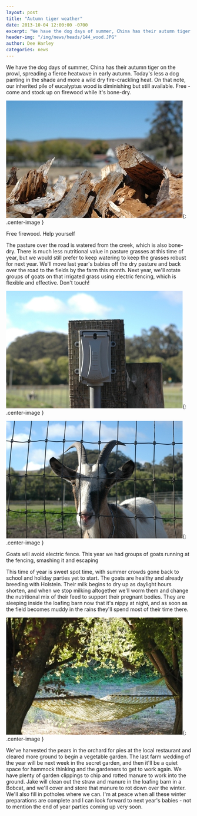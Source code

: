 ```yaml
---
layout: post
title: "Autumn tiger weather"
date: 2013-10-04 12:00:00 -0700
excerpt: "We have the dog days of summer, China has their autumn tiger on the prowl, spreading a fierce ..."
header-img: "/img/news/heads/144_wood.JPG"
author: Dee Harley
categories: news
---
```

We have the dog days of summer, China has their autumn tiger on the
prowl, spreading a fierce heatwave in early autumn. Today's less a dog
panting in the shade and more a wild dry fire-crackling heat. On that
note, our inherited pile of eucalyptus wood is diminishing but still
available. Free - come and stock up on firewood while it's bone-dry.

![image](/img/news/144_wood.JPG){: .center-image }

Free firewood. Help yourself

The pasture over the road is watered from the creek, which is also
bone-dry. There is much less nutritional value in pasture grasses at
this time of year, but we would still prefer to keep watering to keep
the grasses robust for next year. We'll move last year's babies off
the dry pasture and back over the road to the fields by the farm this
month. Next year, we'll rotate groups of goats on that irrigated grass
using electric fencing, which is flexible and effective. Don't touch!

![image](/img/news/144_fence1.JPG){: .center-image }



![image](/img/news/144_fence3.JPG){: .center-image }

Goats will avoid electric fence. This year we had groups of goats
running at the fencing, smashing it and escaping

This time of year is sweet spot time, with summer crowds gone back to
school and holiday parties yet to start. The goats are healthy and
already breeding with Holstein. Their milk begins to dry up as
daylight hours shorten, and when we stop milking altogether we'll worm
them and change the nutritional mix of their feed to support their
pregnant bodies. They are sleeping inside the loafing barn now that
it's nippy at night, and as soon as the field becomes muddy in the
rains they'll spend most of their time there.

![image](/img/news/144_hammock.JPG){: .center-image }

We've harvested the pears in the orchard for pies at the local
restaurant and cleared more ground to begin a vegetable garden. The
last farm wedding of the year will be next week in the secret garden,
and then it'll be a quiet space for hammock thinking and the gardeners
to get to work again. We have plenty of garden clippings to chip and
rotted manure to work into the ground. Jake will clean out the straw
and manure in the loafing barn in a Bobcat, and we'll cover and store
that manure to rot down over the winter. We'll also fill in potholes
where we can. I'm at peace when all these winter preparations are
complete and I can look forward to next year's babies - not to mention
the end of year parties coming up very soon.

